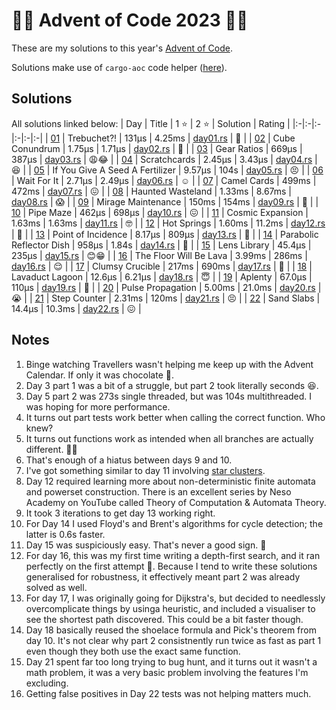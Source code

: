 # :gift::christmas_tree: Advent of Code 2023 :christmas_tree::sparkles:

These are my solutions to this year's [Advent of Code](https://adventofcode.com/2023/).

Solutions make use of `cargo-aoc` code helper ([here](https://github.com/gobanos/cargo-aoc)).

## Solutions

All solutions linked below:
| Day | Title | 1 :star: | 2 :star: | Solution | Rating |
|:-|:-|:-|:-|:-|:-|
| [01](https://adventofcode.com/2023/day/1)  | Trebuchet?!                     | 131µs  | 4.25ms | [day01.rs](./src/day01.rs) | :monocle_face: |
| [02](https://adventofcode.com/2023/day/2)  | Cube Conundrum                  | 1.75µs | 1.71µs | [day02.rs](./src/day02.rs) | :star_struck:  |
| [03](https://adventofcode.com/2023/day/3)  | Gear Ratios                     | 669µs  | 387µs  | [day03.rs](./src/day03.rs) | :weary::joy:   |
| [04](https://adventofcode.com/2023/day/4)  | Scratchcards                    | 2.45µs | 3.43µs | [day04.rs](./src/day04.rs) | :laughing:     |
| [05](https://adventofcode.com/2023/day/5)  | If You Give A Seed A Fertilizer | 9.57µs | 104s   | [day05.rs](./src/day05.rs) | :persevere:    |
| [06](https://adventofcode.com/2023/day/6)  | Wait For It                     | 2.71µs | 2.49µs | [day06.rs](./src/day06.rs) | :relaxed:      |
| [07](https://adventofcode.com/2023/day/7)  | Camel Cards                     | 499ms  | 472ms  | [day07.rs](./src/day07.rs) | :confounded:   |
| [08](https://adventofcode.com/2023/day/8)  | Haunted Wasteland               | 1.33ms | 8.67ms | [day08.rs](./src/day08.rs) | :scream:       |
| [09](https://adventofcode.com/2023/day/9)  | Mirage Maintenance              | 150ms  | 154ms  | [day09.rs](./src/day09.rs) | :thinking:     |
| [10](https://adventofcode.com/2023/day/10) | Pipe Maze                       | 462µs  | 698µs  | [day10.rs](./src/day10.rs) | :confounded:   |
| [11](https://adventofcode.com/2023/day/11) | Cosmic Expansion                | 1.63ms | 1.63ms | [day11.rs](./src/day11.rs) | :nerd_face:    |
| [12](https://adventofcode.com/2023/day/12) | Hot Springs                     | 1.60ms | 11.2ms | [day12.rs](./src/day12.rs) | :hot_face:     |
| [13](https://adventofcode.com/2023/day/13) | Point of Incidence              | 8.17µs | 809µs  | [day13.rs](./src/day13.rs) | :woozy_face:   |
| [14](https://adventofcode.com/2023/day/14) | Parabolic Reflector Dish        | 958µs  | 1.84s  | [day14.rs](./src/day14.rs) | :grimacing:    |
| [15](https://adventofcode.com/2023/day/15) | Lens Library                    | 45.4µs | 235µs  | [day15.rs](./src/day15.rs) | :blush::grin:  |
| [16](https://adventofcode.com/2023/day/16) | The Floor Will Be Lava          | 3.99ms | 286ms  | [day16.rs](./src/day16.rs) | :relieved:     |
| [17](https://adventofcode.com/2023/day/17) | Clumsy Crucible                 | 217ms  | 690ms  | [day17.rs](./src/day17.rs) | :woozy_face:   |
| [18](https://adventofcode.com/2023/day/18) | Lavaduct Lagoon                 | 12.6µs | 6.21µs | [day18.rs](./src/day18.rs) | :innocent:     |
| [19](https://adventofcode.com/2023/day/19) | Aplenty                         | 67.0µs | 110µs  | [day19.rs](./src/day19.rs) | :woozy_face:   |
| [20](https://adventofcode.com/2023/day/20) | Pulse Propagation               | 5.00ms | 21.0ms | [day20.rs](./src/day20.rs) | :sob:          |
| [21](https://adventofcode.com/2023/day/21) | Step Counter                    | 2.31ms | 120ms  | [day21.rs](./src/day21.rs) | :persevere:    |
| [22](https://adventofcode.com/2023/day/22) | Sand Slabs                      | 14.4µs | 10.3ms | [day22.rs](./src/day22.rs) | :confounded:   |
<!--| [23](https://adventofcode.com/2023/day/23) | A Long Walk                     |  |  | [day23.rs](./src/day23.rs) |  |-->
<!--| [24](https://adventofcode.com/2023/day/24) | Never Tell Me The Odds          |  |  | [day24.rs](./src/day24.rs) |  |-->
<!--| [25](https://adventofcode.com/2023/day/25) | Snowverload                     |  |  | [day25.rs](./src/day25.rs) |  |-->

## Notes
1. Binge watching Travellers wasn't helping me keep up with the Advent Calendar. If only it was chocolate :chocolate_bar:.
2. Day 3 part 1 was a bit of a struggle, but part 2 took literally seconds :laughing:.
3. Day 5 part 2 was 273s single threaded, but was 104s multithreaded. I was hoping for more performance.
4. It turns out part tests work better when calling the correct function. Who knew?
5. It turns out functions work as intended when all branches are actually different. :man_facepalming:
6. That's enough of a hiatus between days 9 and 10.
7. I've got something similar to day 11 involving [star clusters](https://github.com/wrightdylan/cncalc).
8. Day 12 required learning more about non-deterministic finite automata and powerset construction. There is an excellent series by Neso Academy on YouTube called Theory of Computation & Automata Theory.
9. It took 3 iterations to get day 13 working right.
10. For Day 14 I used Floyd's and Brent's algorithms for cycle detection; the latter is 0.6s faster.
11. Day 15 was suspiciously easy. That's never a good sign. :thinking:
12. For day 16, this was my first time writing a depth-first search, and it ran perfectly on the first attempt :exploding_head:. Because I tend to write these solutions generalised for robustness, it effectively meant part 2 was already solved as well.
13. For day 17, I was originally going for Dijkstra's, but decided to needlessly overcomplicate things by usinga heuristic, and included a visualiser to see the shortest path discovered. This could be a bit faster though.
14. Day 18 basically reused the shoelace formula and Pick's theorem from day 10. It's not clear why part 2 consistnently run twice as fast as part 1 even though they both use the exact same function.
15. Day 21 spent far too long trying to bug hunt, and it turns out it wasn't a math problem, it was a very basic problem involving the features I'm excluding.
16. Getting false positives in Day 22 tests was not helping matters much.
